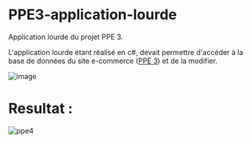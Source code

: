 # PPE3-application-lourde

Application lourde du projet PPE 3.

L'application lourde étant réalisé en c#, devait permettre d'accéder à la base de données du site e-commerce (<a href="https://github.com/AcensJJ/PPE3">PPE 3</a>)
et de la modifier.

![image](https://user-images.githubusercontent.com/45235527/96743855-b5d3b380-13c4-11eb-8705-c76b10b4dbb8.png)

# Resultat : 

![ppe4](https://user-images.githubusercontent.com/45235527/96743730-963c8b00-13c4-11eb-8141-23ddc985e165.PNG)
